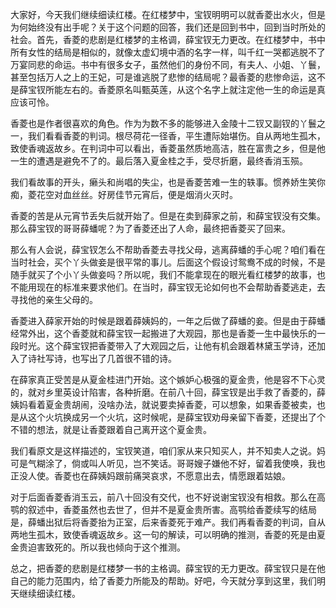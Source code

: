 
大家好，今天我们继续细读红楼。在红楼梦中，宝钗明明可以就香菱出水火，但是为何始终没有出手呢？关于这个问题的回答，我们还是回到书中，回到当时所处的社会。首先，香菱的悲剧是红楼梦的主格调，薛宝钗无力更改。在红楼梦中，书中所有女性的结局是相似的，就像太虚幻境中酒的名字一样，叫千红一哭都逃脱不了万宴同悲的命运。书中有很多女子，虽然他们的身份不同，有夫人、小姐、丫鬟，甚至包括万人之上的王妃，可是谁逃脱了悲惨的结局呢？最香菱的悲惨命运，这不是薛宝钗所能左右的。香菱原名叫甄英莲，从这个名字上就注定他一生的命运是真应该可怜。

香菱也是作者很喜欢的角色。作为为数不多的能够进入金陵十二钗又副钗的丫鬟之一，我们看看香菱的判词。根尽荷花一径香，平生遭际始堪伤。自从两地生孤木，致使香魂返故乡。在判词中可以看出，香菱虽然质地高洁，胜在富贵之乡，但是他一生的遭遇是避免不了的。最后落入夏金桂之手，受尽折磨，最终香消玉殒。

我们看故事的开头，癞头和尚唱的失尘，也是香菱苦难一生的轶事。惯养娇生笑你痴，菱花空对血丝丝。好房佳节元宵后，便是烟消火灭时。

香菱的苦是从元宵节丢失后就开始了。但是在卖到薛家之前，和薛宝钗没有交集。那么薛宝钗的哥哥薛蟠呢？为了香菱还出了人命，最终把香菱买了回来。

那么有人会说，薛宝钗怎么不帮助香菱去寻找父母，逃离薛蟠的手心呢？咱们看在当时社会，买个丫头做妾是很平常的事儿。后面这个假设讨鸳鸯不成的时候，不是随手就买了个小丫头做妾吗？所以呢，我们不能拿现在的眼光看红楼梦的故事，也不能用现在的标准来要求他们。在当时，薛宝钗无论如何也不会帮助香菱逃走，去寻找他的亲生父母的。

香菱进入薛家开始的时候是跟着薛姨妈的，一年之后做了薛蟠的妾。但是由于薛蟠经常外出，这个香菱就和薛宝钗一起搬进了大观园，那也是香菱一生中最快乐的一段时光。这个薛宝钗把香菱带入了大观园之后，让他有机会跟着林黛玉学诗，还加入了诗社写诗，也写出了几首很不错的诗。

在薛家真正受苦是从夏金桂进门开始。这个嫉妒心极强的夏金贵，他是容不下心灵的，就对乡里英设计陷害，各种折磨。在前八十回，薛宝钗是出手救了香菱的，薛姨妈看着夏金贵胡闹，没啥办法，就说要卖掉香菱，可以想象，如果香菱被卖，也是从这个火坑换成另一个火坑，这时候呢，是薛宝钗劝母亲留下香菱，还提出了个不错的想法，就是让香菱跟着自己离开这个夏金贵。

我们看原文是这样描述的，宝钗笑道，咱们家从来只知买人，并不知卖人之说。妈可是气糊涂了，倘或叫人听见，岂不笑话。哥哥嫂子嫌他不好，留着我使唤，我也正没人使。香菱也在薛姨妈跟前痛哭哀求，不愿意出去，情愿跟着姑娘。

对于后面香菱香消玉云，前八十回没有交代，也不好说谢宝钗没有相救。那么在高鹗的叙述中，香菱虽然也去世了，但并不是夏金贵所害。高鹗给香菱续写的结局是，薛蟠出狱后将香菱抬为正室，后来香菱死于难产。我们再看香菱的判词，自从两地生孤木，致使香魂返故乡。这一句的解读，可以明确的推测，香菱的死是由夏金贵迫害致死的。所以我也倾向于这个推测。

总之，把香菱的悲剧是红楼梦一书的主格调。薛宝钗的无力更改。薛宝钗只是在他自己的能力范围内，给了香菱力所能及的帮助。好吧，今天就分享到这里，我们明天继续细读红楼。


